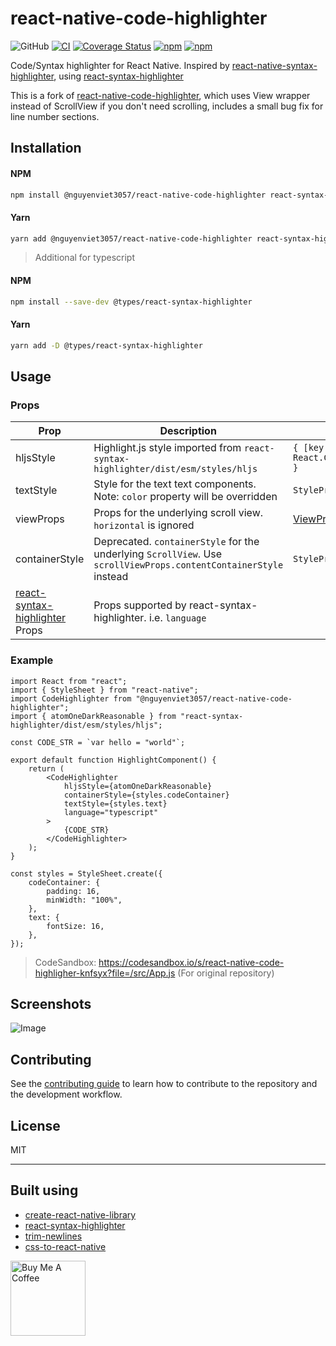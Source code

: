 # react-native-code-highlighter

![GitHub](https://img.shields.io/github/license/gmsgowtham/react-native-code-highlighter)
[![CI](https://github.com/gmsgowtham/react-native-code-highlighter/actions/workflows/ci.yml/badge.svg)](https://github.com/gmsgowtham/react-native-code-highlighter/actions/workflows/ci.yml)
[![Coverage Status](https://coveralls.io/repos/github/gmsgowtham/react-native-code-highlighter/badge.svg?branch=main)](https://coveralls.io/github/gmsgowtham/react-native-code-highlighter?branch=main)
[![npm](https://img.shields.io/npm/v/react-native-code-highlighter)](https://www.npmjs.com/package/react-native-code-highlighter)
[![npm](https://img.shields.io/npm/dw/react-native-code-highlighter)](https://www.npmjs.com/package/react-native-code-highlighter)


Code/Syntax highlighter for React Native. Inspired by [react-native-syntax-highlighter](https://github.com/conorhastings/react-native-syntax-highlighter), using [react-syntax-highlighter](https://github.com/react-syntax-highlighter/react-syntax-highlighter)

This is a fork of [react-native-code-highlighter](https://github.com/gmsgowtham/react-native-code-highlighter), which uses View wrapper instead of ScrollView if you don't need scrolling, includes a small bug fix for line number sections.

## Installation

#### NPM

```sh
npm install @nguyenviet3057/react-native-code-highlighter react-syntax-highlighter
```

#### Yarn

```sh
yarn add @nguyenviet3057/react-native-code-highlighter react-syntax-highlighter
```

> Additional for typescript

#### NPM

```sh
npm install --save-dev @types/react-syntax-highlighter
```

#### Yarn

```sh
yarn add -D @types/react-syntax-highlighter
```

## Usage

### Props

| Prop                                                                                                   | Description                                                                                                       | Type                                                             | Optional |
| ------------------------------------------------------------------------------------------------------ | ----------------------------------------------------------------------------------------------------------------- | ---------------------------------------------------------------- | -------- |
| hljsStyle                                                                                              | Highlight.js style imported from `react-syntax-highlighter/dist/esm/styles/hljs`                                  | `{ [key: string]: React.CSSProperties }`                         | false    |
| textStyle                                                                                              | Style for the text text components. Note: `color` property will be overridden                                     | `StyleProp<TextStyle>`                                           | true     |
| viewProps                                                                                        | Props for the underlying scroll view. `horizontal` is ignored                                                     | [ViewProps](https://reactnative.dev/docs/view#props) | true     |
| containerStyle                                                                                         | Deprecated. `containerStyle` for the underlying `ScrollView`. Use `scrollViewProps.contentContainerStyle` instead | `StyleProp<ViewStyle>`                                           | true     |
| [react-syntax-highlighter](https://github.com/react-syntax-highlighter/react-syntax-highlighter) Props | Props supported by react-syntax-highlighter. i.e. `language`                                                      |                                                                  |          |

### Example

```tsx
import React from "react";
import { StyleSheet } from "react-native";
import CodeHighlighter from "@nguyenviet3057/react-native-code-highlighter";
import { atomOneDarkReasonable } from "react-syntax-highlighter/dist/esm/styles/hljs";

const CODE_STR = `var hello = "world"`;

export default function HighlightComponent() {
	return (
		<CodeHighlighter
			hljsStyle={atomOneDarkReasonable}
			containerStyle={styles.codeContainer}
			textStyle={styles.text}
			language="typescript"
		>
			{CODE_STR}
		</CodeHighlighter>
	);
}

const styles = StyleSheet.create({
	codeContainer: {
		padding: 16,
		minWidth: "100%",
	},
	text: {
		fontSize: 16,
	},
});
```

> CodeSandbox: https://codesandbox.io/s/react-native-code-highligher-knfsyx?file=/src/App.js (For original repository)

## Screenshots

![Image](assets/example.png?raw=true "Image")

## Contributing

See the [contributing guide](CONTRIBUTING.md) to learn how to contribute to the repository and the development workflow.

## License

MIT

---

## Built using

- [create-react-native-library](https://github.com/callstack/react-native-builder-bob)
- [react-syntax-highlighter](https://github.com/react-syntax-highlighter/react-syntax-highlighter)
- [trim-newlines](https://github.com/sindresorhus/trim-newlines)
- [css-to-react-native](https://github.com/styled-components/css-to-react-native)


<a href="https://www.buymeacoffee.com/gmsgowtham" target="_blank"><img src="https://cdn.buymeacoffee.com/buttons/v2/default-yellow.png" alt="Buy Me A Coffee" style="width: 120px !important;" ></a>

